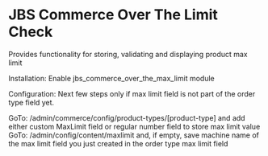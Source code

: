 # JBS Commerce Over The Limit Check

Provides functionality for storing, validating and displaying product max limit 

Installation:
Enable jbs_commerce_over_the_max_limit module

Configuration:
Next few steps only if max limit field is not part of the order type field yet.

GoTo: /admin/commerce/config/product-types/[product-type]
    and add either custom MaxLimit field or regular number field to store max limit value
GoTo: /admin/config/content/maxlimit and, if empty,
    save machine name of the max limit field you just created in the order type max limit field 